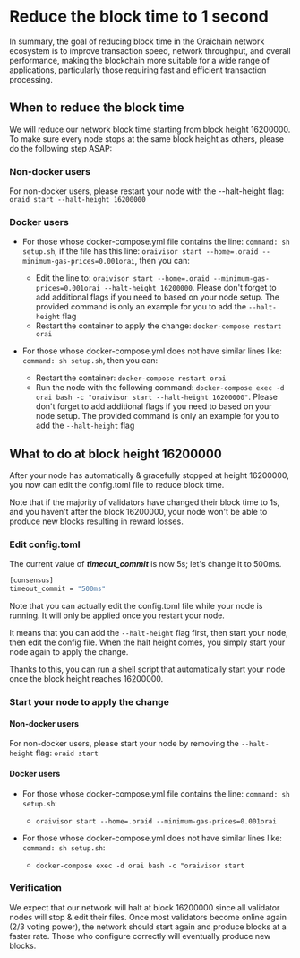 # Reduce the block time to 1 second

In summary, the goal of reducing block time in the Oraichain network ecosystem is to improve transaction speed, network throughput, and overall performance, making the blockchain more suitable for a wide range of applications, particularly those requiring fast and efficient transaction processing.

## When to reduce the block time

We will reduce our network block time starting from block height 16200000. To make sure every node stops at the same block height as others, please do the following step ASAP:

### Non-docker users

For non-docker users, please restart your node with the --halt-height flag: `oraid start --halt-height 16200000`

### Docker users

- For those whose docker-compose.yml file contains the line: `command: sh setup.sh`, if the file has this line: `oraivisor start --home=.oraid --minimum-gas-prices=0.001orai`, then you can:

  - Edit the line to: `oraivisor start --home=.oraid --minimum-gas-prices=0.001orai --halt-height 16200000`. Please don't forget to add additional flags if you need to based on your node setup. The provided command is only an example for you to add the `--halt-height` flag
  - Restart the container to apply the change: `docker-compose restart orai`

- For those whose docker-compose.yml does not have similar lines like: `command: sh setup.sh`, then you can:
  - Restart the container: `docker-compose restart orai`
  - Run the node with the following command: `docker-compose exec -d orai bash -c "oraivisor start --halt-height 16200000"`. Please don't forget to add additional flags if you need to based on your node setup. The provided command is only an example for you to add the `--halt-height` flag

## What to do at block height 16200000

After your node has automatically & gracefully stopped at height 16200000, you now can edit the config.toml file to reduce block time.

Note that if the majority of validators have changed their block time to 1s, and you haven't after the block 16200000, your node won't be able to produce new blocks resulting in reward losses.

### Edit config.toml

The current value of **_timeout_commit_** is now 5s; let's change it to 500ms.

```bash
[consensus]
timeout_commit = "500ms"
```

Note that you can actually edit the config.toml file while your node is running. It will only be applied once you restart your node.

It means that you can add the `--halt-height` flag first, then start your node, then edit the config file. When the halt height comes, you simply start your node again to apply the change.

Thanks to this, you can run a shell script that automatically start your node once the block height reaches 16200000.

### Start your node to apply the change

#### Non-docker users

For non-docker users, please start your node by removing the `--halt-height` flag: `oraid start`

#### Docker users

- For those whose docker-compose.yml file contains the line: `command: sh setup.sh`:

  - `oraivisor start --home=.oraid --minimum-gas-prices=0.001orai`

- For those whose docker-compose.yml does not have similar lines like: `command: sh setup.sh`:
  - `docker-compose exec -d orai bash -c "oraivisor start`

### Verification

We expect that our network will halt at block 16200000 since all validator nodes will stop & edit their files. Once most validators become online again (2/3 voting power), the network should start again and produce blocks at a faster rate. Those who configure correctly will eventually produce new blocks.
